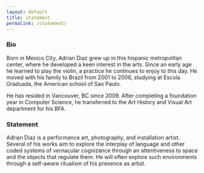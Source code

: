 ```yaml
---
layout: default
title: statement
permalink: /statement/
---
```



### Bio

Born in Mexico City, Adrian Diaz grew up in this hispanic metropolitan center, where he developed a
keen interest in the arts. Since an early age he learned to play the violin, a practice he
continues to enjoy to this day. He moved with his family to Brazil from 2001 to 2006, studying at Escola
Graduada, the American school of Sao Paulo.

He has resided in Vancouver, BC since 2009. After completing a foundation year in Computer Science,
he transferred to the Art History and Visual Art department for his BFA.



### Statement

Adrian Diaz is a performance art, photography, and installation artist.
Several of his works aim to explore the interplay of language and other coded
systems of vernacular cognizance through an attentiveness to space and the
objects that regulate them. He will often explore such environments through
a self-aware ritualism of his presence as artist.
